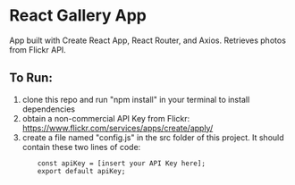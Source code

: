 # React Gallery App #

App built with Create React App, React Router, and Axios. Retrieves photos from Flickr API.

## To Run: ##
1. clone this repo and run "npm install" in your terminal to install dependencies
2. obtain a non-commercial API Key from Flickr: https://www.flickr.com/services/apps/create/apply/
3. create a file named "config.js" in the src folder of this project. It should contain these two lines of code:

```
       const apiKey = [insert your API Key here];         
       export default apiKey;
```
